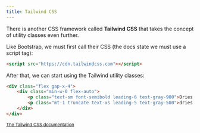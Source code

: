```yaml
---
title: Tailwind CSS
---
```


There is another CSS framework called **Tailwind CSS** that takes the concept of utility classes even further.

Like Bootstrap, we must first call their CSS (the docs state we must use a script tag):

~~~html
<script src="https://cdn.tailwindcss.com"></script>
~~~

After that, we can start using the Tailwind utility classes:

~~~html
<div class="flex gap-x-4">
    <div class="min-w-0 flex-auto">
        <p class="text-sm font-semibold leading-6 text-gray-900">Dries Vincent</p>
        <p class="mt-1 truncate text-xs leading-5 text-gray-500">dries.vincent@example.com</p>
    </div>
</div>
~~~

<small>[The Tailwind CSS documentation](https://tailwindcss.com/docs/)</small>